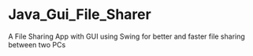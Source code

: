 # Java_Gui_File_Sharer
A File Sharing App with GUI using Swing for better and faster file sharing between two PCs
